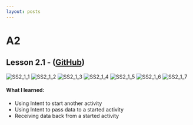 ```yaml
---
layout: posts
---
```


# A2

## Lesson 2.1 - ([GitHub](https://github.com/mgatesdehn/CS5520/tree/main/Assignment2/lesson2_1))
![SS2_1_1](https://raw.githubusercontent.com/mgatesdehn/CS5520/gh-pages/images/Assignment2/SS2_1_1.png)
![SS2_1_2](https://raw.githubusercontent.com/mgatesdehn/CS5520/gh-pages/images/Assignment2/SS2_1_2.png)
![SS2_1_3](https://raw.githubusercontent.com/mgatesdehn/CS5520/gh-pages/images/Assignment2/SS2_1_3.png)
![SS2_1_4](https://raw.githubusercontent.com/mgatesdehn/CS5520/gh-pages/images/Assignment2/SS2_1_4.png)
![SS2_1_5](https://raw.githubusercontent.com/mgatesdehn/CS5520/gh-pages/images/Assignment2/SS2_1_5.png)
![SS2_1_6](https://raw.githubusercontent.com/mgatesdehn/CS5520/gh-pages/images/Assignment2/SS2_1_6.png)
![SS2_1_7](https://raw.githubusercontent.com/mgatesdehn/CS5520/gh-pages/images/Assignment2/SS2_1_7.png)

#### What I learned:
- Using Intent to start another activity
- Using Intent to pass data to a started activity
- Receiving data back from a started activity
